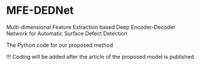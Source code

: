 # MFE-DEDNet
Multi-dimensional Feature Extraction based Deep Encoder-Decoder Network for Automatic Surface Defect Detection 

The Python code for our proposed method

!!! Coding will be added after the article of the proposed model is published.
